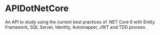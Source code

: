 # APIDotNetCore
An API to study using the current best practices of .NET Core 6 with Entity Framework, SQL Server, Identity, Automapper, JWT and TDD process.
